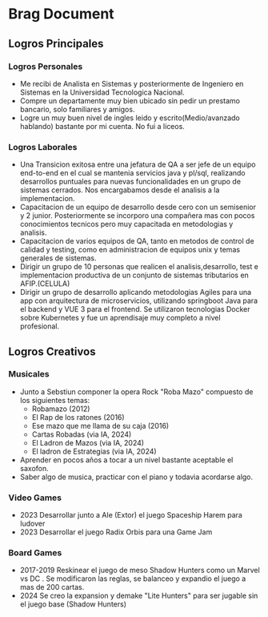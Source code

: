 # Brag Document

## Logros Principales 

### Logros Personales
* Me recibi de Analista en Sistemas y posteriormente de Ingeniero en Sistemas en la Universidad Tecnologica Nacional.
* Compre un departamente muy bien ubicado sin pedir un prestamo bancario, solo familiares y amigos.
* Logre un muy buen nivel de ingles leido y escrito(Medio/avanzado hablando) bastante por mi cuenta. No fui a liceos.

### Logros Laborales
* Una Transicion exitosa entre una jefatura de QA a ser jefe de un equipo end-to-end en el cual se mantenia servicios java y pl/sql, realizando desarrollos puntuales para 
nuevas funcionalidades en un grupo de sistemas cerrados. Nos encargabamos desde el analisis a la implementacion.
* Capacitacion de un equipo de desarrollo desde cero con un semisenior y 2 junior. Posteriormente se incorporo una compañera mas con pocos conocimientos tecnicos pero muy capacitada en metodologias y analisis.
* Capacitacion de varios equipos de QA, tanto en metodos de control de calidad y testing, como en administracion de equipos unix y temas generales de sistemas.
* Dirigir un grupo de 10 personas que realicen el analisis,desarrollo, test e implementacion productiva de un conjunto de sistemas tributarios en AFIP.(CELULA)
* Dirigir un grupo de desarrollo aplicando metodologias Agiles para una app con arquitectura de microservicios, utilizando springboot Java para el backend y VUE 3 para el frontend. Se utilizaron tecnologias Docker sobre Kubernetes y fue un aprendisaje muy completo a nivel profesional. 

## Logros Creativos
### Musicales
* Junto a Sebstiun componer la opera Rock "Roba Mazo" compuesto de los siguientes temas:
    - Robamazo (2012)
    - El Rap de los ratones (2016)
    - Ese mazo que me llama de su caja (2016)
    - Cartas Robadas (via IA, 2024)
    - El Ladron de Mazos (via IA, 2024)
    - El ladron de Estrategias (via IA, 2024)
* Aprender en pocos años a tocar a un nivel bastante aceptable el saxofon.
* Saber algo de musica, practicar con el piano y todavia acordarse algo.

### Video Games
* 2023 Desarrollar junto a Ale (Extor) el juego Spaceship Harem para ludover
* 2023 Desarrollar el juego Radix Orbis para una Game Jam

### Board Games
* 2017-2019 Reskinear el juego de meso Shadow Hunters como un Marvel vs DC . Se modificaron las reglas, se balanceo y expandio el juego a mas de 200 cartas.
* 2024 Se creo la expansion y demake "Lite Hunters" para ser jugable sin el juego base (Shadow Hunters)
